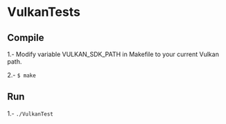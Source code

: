 # VulkanTests

## Compile

1.- Modify variable VULKAN_SDK_PATH in Makefile to your current Vulkan path.

2.- `$ make`

## Run

1.- `./VulkanTest`
